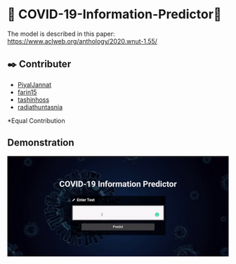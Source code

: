 # 💉 COVID-19-Information-Predictor💉

The model is described in this paper:
https://www.aclweb.org/anthology/2020.wnut-1.55/

## ✒️ Contributer
- [PiyalJannat](https://github.com/Piyaljannat)  
- [farin15](https://github.com/farin15)
- [tashinhoss](https://github.com/tashinhoss)
- [radiathuntasnia](https://github.com/radiathuntasnia)

\*Equal Contribution

## Demonstration

<p align="center">
<img src="https://github.com/Kingsman-Service/COVID-19-Information-Predictor/blob/main/Covid_19_information_predictor.gif">
</p>
